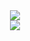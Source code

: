 <div id = "header" align = "center">
    <img src= "https://media.giphy.com/media/NgurY1o4z080Jfoyzw/giphy.gif">
  <div id ="badges" >
     <img src="https://img.shields.io/badge/LinkedIn-pink">
  </div>
</div>

